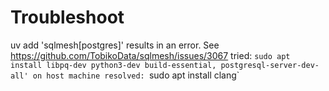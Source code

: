 # Troubleshoot

uv add 'sqlmesh[postgres]' results in an error. See https://github.com/TobikoData/sqlmesh/issues/3067
tried: `sudo apt install libpq-dev python3-dev build-essential, postgresql-server-dev-all' on host machine
resolved: `sudo apt install clang`
